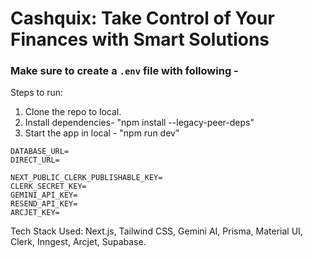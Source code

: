 # Cashquix: Take Control of Your Finances with Smart Solutions
### Make sure to create a `.env` file with following -

Steps to run:
1) Clone the repo to local.
2) Install dependencies- "npm install --legacy-peer-deps"
3) Start the app in local - "npm run dev"
   
```
DATABASE_URL=
DIRECT_URL=

NEXT_PUBLIC_CLERK_PUBLISHABLE_KEY=
CLERK_SECRET_KEY=
GEMINI_API_KEY=
RESEND_API_KEY=
ARCJET_KEY=
```
Tech Stack Used: Next.js, Tailwind CSS, Gemini AI, Prisma, Material UI, Clerk, Inngest, Arcjet, Supabase.
